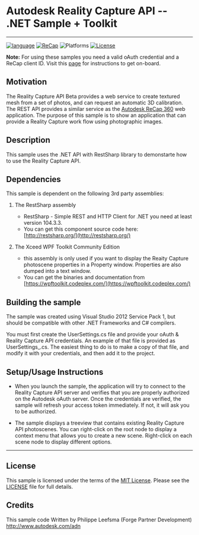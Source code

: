 # Autodesk Reality Capture API -- .NET Sample + Toolkit
--------------------
[![language](https://img.shields.io/badge/language-C%23-blue.svg)](https://www.visualstudio.com/)
[![ReCap](https://img.shields.io/badge/Reality%20Capture%20API-v3.1%20-green.svg)](http://developer-recap-autodesk.github.io/)
![Platforms](https://img.shields.io/badge/platform-windows-lightgray.svg)
[![License](http://img.shields.io/:license-mit-blue.svg)](http://opensource.org/licenses/MIT)

<b>Note:</b> For using these samples you need a valid oAuth credential and a ReCap client ID. Visit this [page](http://developer-recap-autodesk.github.io/) for instructions to get on-board.

## Motivation

The Reality Capture API Beta provides a web service to create textured mesh from a set of photos, and can request an automatic 3D calibration. The REST API provides a similar service as the [Autodesk ReCap 360](http://www.autodesk.com/products/recap-360/overview) web application. The purpose of this sample is to show an application that can provide a Reality Capture work flow using photographic images.

Description
--------------------
This sample uses the .NET API with RestSharp library to demonstarte how to use the Reality Capture API.

Dependencies
--------------------
This sample is dependent on the following 3rd party assemblies:

1. The RestSharp assembly
	* RestSharp - Simple REST and HTTP Client for .NET you need at least version 104.3.3. 
	* You can get this component source code here: [http://restsharp.org/](http://restsharp.org/)

2. The Xceed WPF Toolkit Community Edition
	* this assembly is only used if you want to display the Reaity Capture photoscene properties in a Property window. Properties are also dumped into a text window. 
	* You can get the binaries and documentation from [https://wpftoolkit.codeplex.com/](https://wpftoolkit.codeplex.com/)


Building the sample
---------------------------

The sample was created using Visual Studio 2012 Service Pack 1, but should be compatible with other .NET Frameworks and C# compilers.

You must first create the UserSettings.cs file and provide your oAuth & Reality Capture API credentials. An example of that file is provided as UserSettings_.cs. The easiest thing to do is to make a copy of that file, and modify it with your credentials, and then add it to the project.
	 
Setup/Usage Instructions
-------------------------

* When you launch the sample, the application will try to connect to the Reality Capture API server and verifies that you are properly authorized on the Autodesk oAuth server. Once the credentials are verified, the sample will refresh your access token immediately. If not, it will ask you to be authorized. 

* The sample displays a treeview that contains existing Reality Capture API photoscenes. You can right-click on the root node to display a context menu that allows you to create a new scene. Right-click on each scene node to display different options.


--------

## License

This sample is licensed under the terms of the [MIT License](http://opensource.org/licenses/MIT). Please see the [LICENSE](LICENSE) file for full details.


## Credits

This sample code Written by Philippe Leefsma (Forge Partner Development)  
http://www.autodesk.com/adn  
